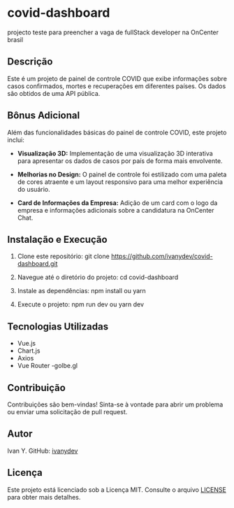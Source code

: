 # covid-dashboard
projecto teste para preencher a vaga de fullStack developer na OnCenter brasil
 

## Descrição
Este é um projeto de painel de controle COVID que exibe informações sobre casos confirmados, mortes e recuperações em diferentes países. Os dados são obtidos de uma API pública.

## Bônus Adicional
Além das funcionalidades básicas do painel de controle COVID, este projeto inclui:

- **Visualização 3D:** Implementação de uma visualização 3D interativa para apresentar os dados de casos por país de forma mais envolvente.

- **Melhorias no Design:** O painel de controle foi estilizado com uma paleta de cores atraente e um layout responsivo para uma melhor experiência do usuário.

- **Card de Informações da Empresa:** Adição de um card com o logo da empresa e informações adicionais sobre a candidatura na OnCenter Chat.

## Instalação e Execução
1. Clone este repositório:
git clone https://github.com/ivanydev/covid-dashboard.git

2. Navegue até o diretório do projeto:
cd covid-dashboard

3. Instale as dependências:
npm install ou yarn

4. Execute o projeto:
npm run dev ou yarn dev


## Tecnologias Utilizadas
- Vue.js
- Chart.js
- Axios
- Vue Router
-golbe.gl

## Contribuição
Contribuições são bem-vindas! Sinta-se à vontade para abrir um problema ou enviar uma solicitação de pull request.

## Autor
Ivan Y.
GitHub: [ivanydev](https://github.com/ivanydev)

## Licença
Este projeto está licenciado sob a Licença MIT. Consulte o arquivo [LICENSE](LICENSE) para obter mais detalhes.

